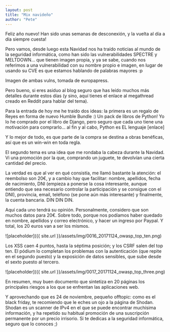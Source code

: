 ```yaml
---
layout: post
title: "Mix navideño"
author: "Pete"
---
```


Feliz año nuevo! Han sido unas semanas de desconexión, y la vuelta al día a día siempre cuesta!

Pero vamos, desde luego esta Navidad nos ha traído noticias al mundo de la seguridad informática, como han sido las vulnerabilidades SPECTRE y MELTDOWN... que tienen imagen propia, y ya se sabe, cuando nos referimos a una vulnerabilidad con su nombre propio e imagen, en lugar de usando su CVE es que estamos hablando de palabras mayores :p

Imagen de ambas vulns, tomada de europapress.

Pero bueno, si eres asiduo al blog seguro que has leído muchos más detalles durante estos días (y sino, aquí tienes el enlace al megathread creado en Reddit para hablar del tema).

Para la entrada de hoy me he traído dos ideas: la primera es un regalo de Reyes en forma de nuevo Humble Bundle :) Un pack de libros de Python! Yo lo he comprado por el libro de Django, pero seguro que cada uno tiene una motivación para comprarlo... al fin y al cabo, Python es EL lenguaje [enlace]

Y lo mejor de todo, es que parte de la compra se destina a obras benéficas, así que es un win-win en toda regla.

El segundo tema es una idea que me rondaba la cabeza durante la Navidad. Vi una promoción por la que, comprando un juguete, te devolvían una cierta cantidad del precio.

La verdad es que al ver en qué consistía, me llamó bastante la atención: el reembolso son 20€, y a cambio hay que facilitar: nombre, apellidos, fecha de nacimiento, DNI (empieza a ponerse la cosa interesante, aunque entiendo que sea necesario controlar la participación y se consigue con el DNI), provincia, email, teléfono (se pone aún más interesante) y finalmente, la cuenta bancaria. DIN DIN DIN. 

Aquí cada uno tendrá su opinión. Personalmente, considero que son muchos datos para 20€. Sobre todo, porque nos podíamos haber quedado en nombre, apellidos y correo electrónico, y hacer un ingreso por Paypal. Y total, los 20 euros van a ser los mismos.



![placeholder]({{ site.url }}/assets/img/0016_20171124_owasp_top_ten.png)

Los XSS caen 4 puntos, hasta la séptima posición; y los CSRF salen del top ten. El pódium lo completan los problemas con la autenticación (que repite en el segundo puesto) y la exposición de datos sensibles, que sube desde el sexto puesto al tercero.

![placeholder]({{ site.url }}/assets/img/0017_20171124_owasp_top_three.png)

En resumen, muy buen documento que sintetiza en 20 páginas los principales riesgos a los que se enfrentan las aplicaciones web.

Y aprovechando que es 24 de noviembre, pequeño offtopic: como es el black friday, te recomiendo que le eches un ojo a la página de Shodan. Shodan es un scanner de IPv4 en el que se puede encontrar muchísima información, y ha repetido su habitual promoción de una suscripción permanente por un precio irrisorio. Si te dedicas a la seguridad informática, seguro que lo conoces ;)
